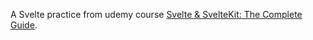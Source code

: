 A Svelte practice from udemy course [Svelte & SvelteKit: The Complete Guide](https://www.udemy.com/course/svelte-and-sveltekit/).
